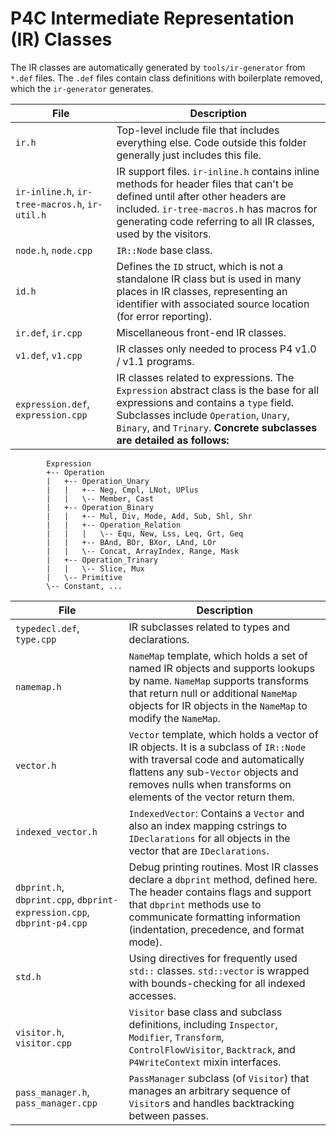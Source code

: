 <!-- 
Documentation Inclusion:
This README is integrated as a subsection of the "P4C Intermediate Representation (IR)" page in the P4 compiler documentation.

Refer to the specific section here: [P4C Intermediate Representation (IR) Classes - Subsection](https://p4lang.github.io/p4c/intermediate_representation_ir.html#p4c-intermediate-representation-ir-classes)
-->

# P4C Intermediate Representation (IR) Classes 
The IR classes are automatically generated by `tools/ir-generator` from `*.def` files. The `.def` files contain class definitions with boilerplate removed, which the `ir-generator` generates.

| **File**                                       | **Description**                                                                                                                                                                                                                                    |
| ---------------------------------------------- | -------------------------------------------------------------------------------------------------------------------------------------------------------------------------------------------------------------------------------------------------- |
| `ir.h`                                         | Top-level include file that includes everything else. Code outside this folder generally just includes this file.                                                                                                                                  |
| `ir-inline.h`, `ir-tree-macros.h`, `ir-util.h` | IR support files. `ir-inline.h` contains inline methods for header files that can't be defined until after other headers are included. `ir-tree-macros.h` has macros for generating code referring to all IR classes, used by the visitors.        |
| `node.h`, `node.cpp`                           | `IR::Node` base class.                                                                                                                                                                                                                             |
| `id.h`                                         | Defines the `ID` struct, which is not a standalone IR class but is used in many places in IR classes, representing an identifier with associated source location (for error reporting).                                                            |
| `ir.def`, `ir.cpp`                             | Miscellaneous front-end IR classes.                                                                                                                                                                                                                |
| `v1.def`, `v1.cpp`                             | IR classes only needed to process P4 v1.0 / v1.1 programs.                                                                                                                                                                                         |
| `expression.def`, `expression.cpp`             | IR classes related to expressions. The `Expression` abstract class is the base for all expressions and contains a `type` field. Subclasses include `Operation`, `Unary`, `Binary`, and `Trinary`. **Concrete subclasses are detailed as follows:** |
```
        Expression
        +-- Operation
        |   +-- Operation_Unary
        |   |   +-- Neg, Cmpl, LNot, UPlus
        |   |   \-- Member, Cast
        |   +-- Operation_Binary
        |   |   +-- Mul, Div, Mode, Add, Sub, Shl, Shr
        |   |   +-- Operation_Relation
        |   |   |   \-- Equ, New, Lss, Leq, Grt, Geq
        |   |   +-- BAnd, BOr, BXor, LAnd, LOr
        |   |   \-- Concat, ArrayIndex, Range, Mask
        |   +-- Operation_Trinary
        |   |   \-- Slice, Mux
        |   \-- Primitive
        \-- Constant, ...
```

| **File**                                                               | **Description**                                                                                                                                                                                                                        |
| ---------------------------------------------------------------------- | -------------------------------------------------------------------------------------------------------------------------------------------------------------------------------------------------------------------------------------- |
| `typedecl.def`, `type.cpp`                                             | IR subclasses related to types and declarations.                                                                                                                                                                                       |
| `namemap.h`                                                            | `NameMap` template, which holds a set of named IR objects and supports lookups by name. `NameMap` supports transforms that return null or additional `NameMap` objects for IR objects in the `NameMap` to modify the `NameMap`.        |
| `vector.h`                                                             | `Vector` template, which holds a vector of IR objects. It is a subclass of `IR::Node` with traversal code and automatically flattens any sub-`Vector` objects and removes nulls when transforms on elements of the vector return them. |
| `indexed_vector.h`                                                     | `IndexedVector`: Contains a `Vector` and also an index mapping cstrings to `IDeclarations` for all objects in the vector that are `IDeclarations`.                                                                                     |
| `dbprint.h`, `dbprint.cpp`, `dbprint-expression.cpp`, `dbprint-p4.cpp` | Debug printing routines. Most IR classes declare a `dbprint` method, defined here. The header contains flags and support that `dbprint` methods use to communicate formatting information (indentation, precedence, and format mode).  |
| `std.h`                                                                | Using directives for frequently used `std::` classes. `std::vector` is wrapped with bounds-checking for all indexed accesses.                                                                                                          |
| `visitor.h`, `visitor.cpp`                                             | `Visitor` base class and subclass definitions, including `Inspector`, `Modifier`, `Transform`, `ControlFlowVisitor`, `Backtrack`, and `P4WriteContext` mixin interfaces.                                                               |
| `pass_manager.h`, `pass_manager.cpp`                                   | `PassManager` subclass (of `Visitor`) that manages an arbitrary sequence of `Visitor`s and handles backtracking between passes.                                                                                                        |

